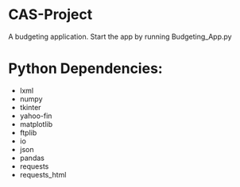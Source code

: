 # CAS-Project
A budgeting application.
Start the app by running Budgeting_App.py
# Python Dependencies:
- lxml
- numpy
- tkinter
- yahoo-fin
- matplotlib
- ftplib
- io
- json
- pandas
- requests
- requests_html
